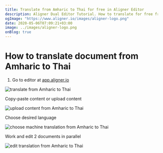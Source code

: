 ```yaml
---
title: Translate from Amharic to Thai for free in Aligner Editor
description: Aligner Dual Editor Tutorial. How to translate for free from Amharic to Thai. Aligner is multilingual document management platform. 
ogImage: "https://www.aligner.io/images/aligner-logo.png"
date: 2020-05-06T07:09:21+03:00
image: ../images/aligner-logo.png
onBlog: true
---
```


# How to translate document from Amharic to Thai

1. Go to editor at [app.aligner.io](https://app.aligner.io "Aligner App web page")

![translate from Amharic to Thai](../aligner-blank-editor.png "translate from Amharic to Thai")

Copy-paste content or upload content

![upload content from Amharic to Thai](../aligner-uploaded-document.png "upload content from Amharic to Thai")

Choose desired language

![choose machine translation from Amharic to Thai](../aligner-language-dropdown.png "choose machine translation from Amharic to Thai")

Work and edit 2 documents in parallel

![edit translation from Amharic to Thai](../aligner-double-sitded-editor.png "edit translation from Amharic to Thai")

